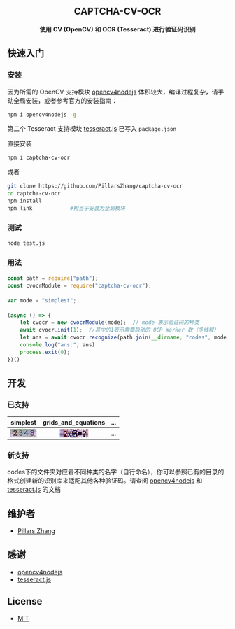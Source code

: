 
<h2 align="center">CAPTCHA-CV-OCR</h2>
<p align="center"><b>使用 CV (OpenCV) 和 OCR (Tesseract) 进行验证码识别</b></p>

## 快速入门

### 安装
因为所需的 OpenCV 支持模块 [opencv4nodejs](https://github.com/justadudewhohacks/opencv4nodejs) 体积较大，编译过程复杂，请手动全局安装，或者参考官方的安装指南：

```bash
npm i opencv4nodejs -g
```

第二个 Tesseract 支持模块 [tesseract.js](https://github.com/naptha/tesseract.js) 已写入 `package.json`

直接安装

```bash
npm i captcha-cv-ocr
```

或者

```bash
git clone https://github.com/PillarsZhang/captcha-cv-ocr
cd captcha-cv-ocr
npm install
npm link            #相当于安装为全局模块
```
### 测试

```bash
node test.js
```

### 用法

```javascript
const path = require("path");
const cvocrModule = require("captcha-cv-ocr");

var mode = "simplest";

(async () => {
    let cvocr = new cvocrModule(mode);  // mode 表示验证码的种类
    await cvocr.init(1);  //其中的1表示需要启动的 OCR Worker 数（多线程）
    let ans = await cvocr.recognize(path.join(__dirname, "codes", mode, "example.jpg"));  //支持文件地址、Base64、Buffer形式
    console.log("ans:", ans)
    process.exit(0);
})()
```
## 开发

### 已支持
simplest | grids_and_equations | ...
:-: | :-: | :-:
<img src="./codes/simplest/example.jpg" height="20" alt="simplest" align=center> | <img src="./codes/grids_and_equations/example.jpg" height="20" alt="grids_and_equations" align=center> | ...

### 新支持

codes下的文件夹对应着不同种类的名字（自行命名），你可以参照已有的目录的格式创建新的识别库来适配其他各种验证码。请查阅 [opencv4nodejs](https://github.com/justadudewhohacks/opencv4nodejs) 和 [tesseract.js](https://github.com/naptha/tesseract.js) 的文档

## 维护者

- [Pillars Zhang](https://github.com/PillarsZhang)

## 感谢

- [opencv4nodejs](https://github.com/justadudewhohacks/opencv4nodejs)
- [tesseract.js](https://github.com/naptha/tesseract.js)

## License

- [MIT](https://opensource.org/licenses/MIT)
